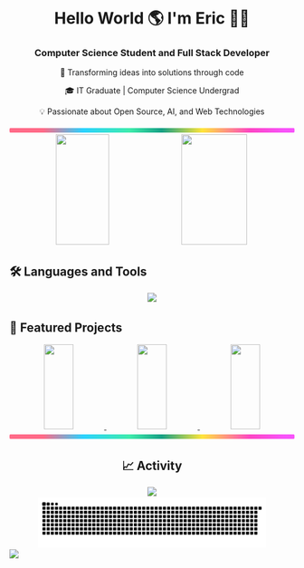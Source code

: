 <h1 align="center">Hello World 🌎 I'm Eric 🖖🏾</h1>

<h3 align="center">
  Computer Science Student and Full Stack Developer
</h3>

<div align="center">
  <p>🚀 Transforming ideas into solutions through code</p>
  <p>🎓 IT Graduate | Computer Science Undergrad</p>
  <p>💡 Passionate about Open Source, AI, and Web Technologies</p>
</div>

<img src="acessos/lineBar.png" width="100%" height="8px"/>

<div align="center" >
  <img width="43%" height="195px" src="https://github-readme-stats.vercel.app/api/top-langs/?username=ericshantos&hide_progress=true" />
  <img width="48%" height="195px" src="https://github-readme-stats.vercel.app/api?username=ericshantos&show_icons=true&theme=radical" />
</div>


## 🛠️ Languages and Tools

<div align="center">
  <img src="https://skillicons.dev/icons?i=python,js,ts,html,css,react,next,flask,express,tensorflow,pytorch,docker,git,linux,aws&theme=dark" />
</div>

## 🚀 Featured Projects

<div align="center">
  <a href="https://github.com/ericshantos/hand_control">
    <img height="150px" width="32%" src="https://github-readme-stats.vercel.app/api/pin/?username=ericshantos&repo=hand_control" />
  </a>
  <a href="https://github.com/ericshantos/fakeCheck">
    <img height="150px" width="32%" src="https://github-readme-stats.vercel.app/api/pin/?username=ericshantos&repo=fakeCheck" />
  </a>
  <a href="https://github.com/ericshantos/br_fake_news_detector_model">
    <img height="150px" width="32%" src="https://github-readme-stats.vercel.app/api/pin/?username=ericshantos&repo=br_fake_news_detector_model" />
  </a>
</div>

<img src="acessos/lineBar.png" width="100%" height="8px"/>


<h2 align="center">📈 Activity</h2>

<!-- Visitors Counter -->
<div align="center">
  <img src="https://profile-counter.glitch.me/ericshantos/count.svg" />  
</div>

<!-- GitHub Snake -->
<div align="center">
  <picture>
    <source media="(prefers-color-scheme: dark)" srcset="https://raw.githubusercontent.com/ericshantos/ericshantos/output/github-contribution-grid-snake-dark.svg">
    <source media="(prefers-color-scheme: light)" srcset="https://raw.githubusercontent.com/ericshantos/ericshantos/output/github-contribution-grid-snake.svg">
    <img width="80%" alt="github activity snake" src="https://raw.githubusercontent.com/ericshantos/ericshantos/output/github-contribution-grid-snake.svg">
  </picture>
</div>

<!-- Footer -->
<img width=100% src="https://capsule-render.vercel.app/api?type=waving&color=0:daa520,100:0000ff&height=120&section=footer&fontSize=30&fontColor=fff"/>